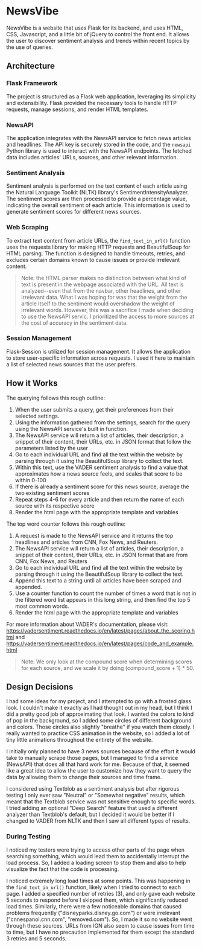 # NewsVibe

NewsVibe is a website that uses Flask for its backend, and uses HTML, CSS, Javascript, and a little bit of jQuery to control the front end. It allows the user to discover sentiment analysis and trends within recent topics by the use of queries.

## Architecture
### Flask Framework

The project is structured as a Flask web application, leveraging its simplicity and extensibility. Flask provided the necessary tools to handle HTTP requests, manage sessions, and render HTML templates.

### NewsAPI
The application integrates with the NewsAPI service to fetch news articles and headlines. The API key is securely stored in the code, and the `newsapi` Python library is used to interact with the NewsAPI endpoints. The fetched data includes articles' URLs, sources, and other relevant information.

### Sentiment Analysis
Sentiment analysis is performed on the text content of each article using the Natural Language Toolkit (NLTK) library's SentimentIntensityAnalyzer. The sentiment scores are then processed to provide a percentage value, indicating the overall sentiment of each article. This information is used to generate sentiment scores for different news sources.

### Web Scraping
To extract text content from article URLs, the `find_text_in_url()` function uses the requests library for making HTTP requests and BeautifulSoup for HTML parsing. The function is designed to handle timeouts, retries, and excludes certain domains known to cause issues or provide irrelevant content.

> Note: the HTML parser makes no distinction between what kind of text is present in the webpage associated with the URL. All text is analyzed--even that from the navbar, other headlines, and other irrelevant data. What I was hoping for was that the weight from the article itself to the sentiment would overshadow the weight of irrelevant words. However, this was a sacrifice I made when deciding to use the NewsAPI servic. I prioritized the access to more sources at the cost of accuracy in the sentiment data.

### Session Management
Flask-Session is utilized for session management. It allows the application to store user-specific information across requests. I used it here to maintain a list of selected news sources that the user prefers.

## How it Works
The querying follows this rough outline:
1. When the user submits a query, get their preferences from their selected settings.
2. Using the information gathered from the settings, search for the query using the NewsAPI service's built in function.
3. The NewsAPI service will return a list of articles, their description, a snippet of their content, their URLs, etc. in JSON format that follow the parameters listed by the user
4. Go to each individual URL and find all the text within the website by parsing through it using the BeautifulSoup library to collect the text.
5. Within this text, use the VADER sentiment analysis to find a value that approximates how a news source feels, and scales that score to be within 0-100
6. If there is already a sentiment score for this news source, average the two existing sentiment scores
7. Repeat steps 4-6 for every article and then return the name of each source with its respective score
8. Render the html page with the appropriate template and variables

The top word counter follows this rough outline:
1. A request is made to the NewsAPI service and it returns the top headlines and articles from CNN, Fox News, and Reuters.
2. The NewsAPI service will return a list of articles, their description, a snippet of their content, their URLs, etc. in JSON format that are from CNN, Fox News, and Reuters
3. Go to each individual URL and find all the text within the website by parsing through it using the BeautifulSoup library to collect the text.
4. Append this text to a string until all articles have been scraped and appended.
5. Use a counter function to count the number of times a word that is not in the filtered word list appears in this long string, and then find the top 5 most common words.
6. Render the html page with the appropriate template and variables

For more information about VADER's documentation, please visit:
https://vadersentiment.readthedocs.io/en/latest/pages/about_the_scoring.html
and
https://vadersentiment.readthedocs.io/en/latest/pages/code_and_example.html

> Note: We only look at the compound score when determining scores for each source, and we scale it by doing (compound_score + 1) * 50.

## Design Decisions
I had some ideas for my project, and I attempted to go with a frosted glass look. I couldn't make it exactly as I had thought out in my head, but I think I did a pretty good job of approximating that look. I wanted the colors to kind of pop in the background, so I added some circles of different background and colors. Those circles also slightly "breathe" if you watch them closely. I really wanted to practice CSS animation in the website, so I added a lot of tiny little animations throughout the entirety of the website.

I initially only planned to have 3 news sources because of the effort it would take to manually scrape those pages, but I managed to find a service (NewsAPI) that does all that hard work for me. Because of that, it seemed like a great idea to allow the user to customize how they want to query the data by allowing them to change their sources and time frame.

I considered using Textblob as a sentiment analysis but after rigorous testing I only ever saw "Neutral" or "Somewhat negative" results, which meant that the Textblob service was not sensitive enough to specific words. I tried adding an optional "Deep Search"  feature that used a different analyzer than Textblob's default, but I decided it would be better if I changed to VADER from NLTK and then I saw all different types of results.

### During Testing
I noticed my testers were trying to access other parts of the page when searching something, which would lead them to accidentally interrupt the load process. So, I added a loading screen to stop them and also to help visualize the fact that the code is processing.

I noticed extremely long load times at some points. This was happening in the `find_text_in_url()` function, likely when I tried to connect to each page. I added a specified number of retries (3), and only gave each website 5 seconds to respond before I skipped them, which significantly reduced load times. Similarly, there were a few noticeable domains that caused problems frequently ("disneyparks.disney.go.com") or were irrelevant ("cnnespanol.cnn.com", "removed.com"). So, I made it so no website went through these sources. URLs from IGN also seem to cause issues from time to time, but I have no precaution implemented for them except the standard 3 retries and 5 seconds.
